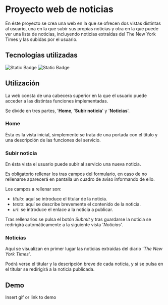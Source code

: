 
# Proyecto web de noticias

En éste proyecto se crea una web en la que se ofrecen dos vistas distintas al usuario, una en la que subir sus propias noticias y otra en la que puede ver una lista de noticias, incluyendo noticias extraídas del The New York Times y las subidas por el usuario.


## Tecnologías utilizadas

![Static Badge](https://img.shields.io/badge/react-18.2.0-lightblue)
![Static Badge](https://img.shields.io/badge/Sass-1.70.0-pink)



## Utilización

La web consta de una cabecera superior en la que el usuario puede acceder a las distintas funciones implementadas.

Se divide en tres partes, '__Home__, '__Subir noticia__' y '__Noticias__'.

### Home

Ésta es la vista inicial, simplemente se trata de una portada con el título y una descripción de las funciones del servicio.

### Subir noticia

En ésta vista el usuario puede subir al servicio una nueva noticia.

Es obligatorio rellenar los tras campos del formulario, en caso de no rellenarse aparecerá en pantalla un cuadro de aviso informando de ello.

Los campos a rellenar son:

* _título_: aquí se introduce el titular de la noticia.
* _texto_: aquí se describe brevemente el contenido de la noticia.
* _url_: se introduce el enlace a la noticia a publicar.

Tras rellenarlos se pulsa el botón _Submit_ y tras guardarse la noticia se redirigirá automáticamente a la siguiente vista '_Noticias_'.

### Noticias

Aquí se visualizan en primer lugar las noticias extraídas del diario '_The New York Times_'.

Podrá verse el titular y la descripción breve de cada noticia, y si se pulsa en el titular se redirigirá a la noticia publicada.





## Demo

Insert gif or link to demo

